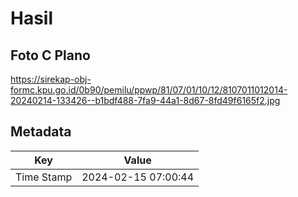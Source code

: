 # Hasil

## Foto C Plano

https://sirekap-obj-formc.kpu.go.id/0b90/pemilu/ppwp/81/07/01/10/12/8107011012014-20240214-133426--b1bdf488-7fa9-44a1-8d67-8fd49f6165f2.jpg


## Metadata

| Key        | Value               |
| ---------- | ------------------- |
| Time Stamp | 2024-02-15 07:00:44 |



